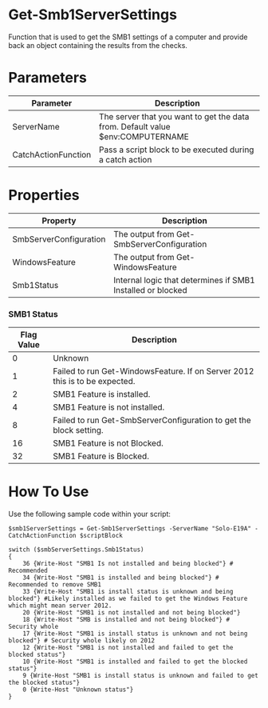 # Get-Smb1ServerSettings
Function that is used to get the SMB1 settings of a computer and provide back an object containing the results from the checks.

# Parameters

Parameter | Description
----------|-------------
ServerName | The server that you want to get the data from. Default value $env:COMPUTERNAME
CatchActionFunction | Pass a script block to be executed during a catch action

# Properties

Property | Description
---------|------------
SmbServerConfiguration | The output from Get-SmbServerConfiguration
WindowsFeature | The output from Get-WindowsFeature 
Smb1Status | Internal logic that determines if SMB1 Installed or blocked

### SMB1 Status

Flag Value | Description
-----------|------------
0 | Unknown
1 | Failed to run Get-WindowsFeature. If on Server 2012 this is to be expected.
2 | SMB1 Feature is installed.
4 | SMB1 Feature is not installed.
8 | Failed to run Get-SmbServerConfiguration to get the block setting.
16 | SMB1 Feature is not Blocked.
32 | SMB1 Feature is Blocked.


# How To Use

Use the following sample code within your script: 

```
$smb1ServerSettings = Get-Smb1ServerSettings -ServerName "Solo-E19A" -CatchActionFunction $scriptBlock

switch ($smbServerSettings.Smb1Status)
{
    36 {Write-Host "SMB1 Is not installed and being blocked"} # Recommended
    34 {Write-Host "SMB1 is installed and being blocked"} # Recommended to remove SMB1
    33 {Write-Host "SMB1 is install status is unknown and being blocked"} #Likely installed as we failed to get the Windows Feature which might mean server 2012.
    20 {Write-Host "SMB1 is not installed and not being blocked"}
    18 {Write-Host "SMB is installed and not being blocked"} # Security whole
    17 {Write-Host "SMB1 is install status is unknown and not being blocked"} # Security whole likely on 2012
    12 {Write-Host "SMB1 is not installed and failed to get the blocked status"}
    10 {Write-Host "SMB1 is installed and failed to get the blocked status"}
    9 {Write-Host "SMB1 is install status is unknown and failed to get the blocked status"}
    0 {Write-Host "Unknown status"}
}


```